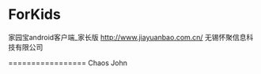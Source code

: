 ForKids
=======

家园宝android客户端_家长版
http://www.jiayuanbao.com.cn/
无锡怀聚信息科技有限公司

=================
Chaos John
